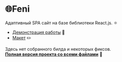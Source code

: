 # 🌐**Feni**   

Адаптивный SPA сайт на базе библиотеки React.js. ⚛️     
  
- [Демонстрация работы](https://feni.pages.dev/) 🔗  
- [Макет](https://www.figma.com/file/X9DR9ThkQiIW1Vv4BjDB1P/Whales-Design-2.0?type=design&node-id=299-461&mode=design) ✏️  

Здесь нет собранного билда и некоторых фиксов.  
[**Полная версия проекта со всеми файлами**](https://github.com/jkenix/jkenix-project/tree/feni-website) 🔨   



